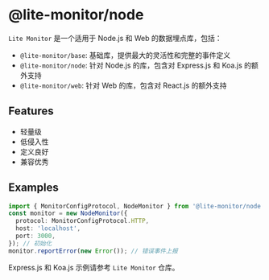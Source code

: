 # @lite-monitor/node

`Lite Monitor` 是一个适用于 Node.js 和 Web 的数据埋点库，包括：

- `@lite-monitor/base`: 基础库，提供最大的灵活性和完整的事件定义
- `@lite-monitor/node`: 针对 Node.js 的库，包含对 Express.js 和 Koa.js 的额外支持
- `@lite-monitor/web`: 针对 Web 的库，包含对 React.js 的额外支持

## Features

- 轻量级
- 低侵入性
- 定义良好
- 兼容优秀

## Examples

```typescript
import { MonitorConfigProtocol, NodeMonitor } from '@lite-monitor/node';
const monitor = new NodeMonitor({
  protocol: MonitorConfigProtocol.HTTP,
  host: 'localhost',
  port: 3000,
}); // 初始化
monitor.reportError(new Error()); // 错误事件上报
```

Express.js 和 Koa.js 示例请参考 `Lite Monitor` 仓库。
